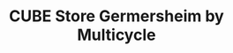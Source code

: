 ---
title: "CUBE Store Germersheim by Multicycle"
url: /germersheim/cube-store-germersheim-by-multicycle/
shop: Fahrrad
---